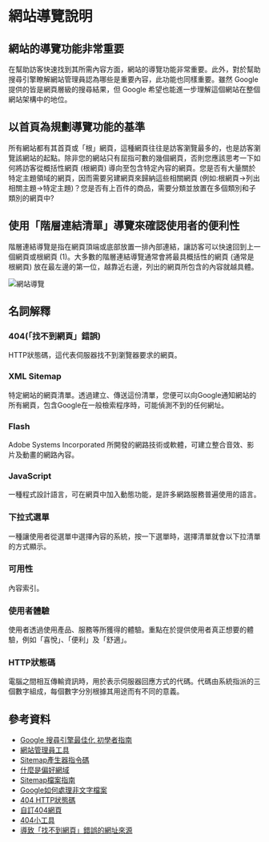 # 網站導覽說明

## 網站的導覽功能非常重要

在幫助訪客快速找到其所需內容方面，網站的導覽功能非常重要。此外，對於幫助搜尋引擎瞭解網站管理員認為哪些是重要內容，此功能也同樣重要。雖然 Google 提供的皆是網頁層級的搜尋結果，但 Google 希望也能進一步理解這個網站在整個網站架構中的地位。

## 以首頁為規劃導覽功能的基準

所有網站都有其首頁或「根」網頁，這種網頁往往是訪客瀏覽最多的，也是訪客瀏覽該網站的起點。除非您的網站只有屈指可數的幾個網頁，否則您應該思考一下如何將訪客從概括性網頁 (根網頁) 導向至包含特定內容的網頁。您是否有大量關於特定主題領域的網頁，因而需要另建網頁來歸納這些相關網頁 (例如:根網頁->列出相關主題->特定主題)？您是否有上百件的商品，需要分類並放置在多個類別和子類別的網頁中?

## 使用「階層連結清單」導覽來確認使用者的便利性

階層連結導覽是指在網頁頂端或底部放置一排內部連結，讓訪客可以快速回到上一個網頁或根網頁 (1)。大多數的階層連結導覽通常會將最具概括性的網頁 (通常是根網頁) 放在最左邊的第一位，越靠近右邊，列出的網頁所包含的內容就越具體。

![網站導覽](http://i.imgur.com/tFesuMU.png)

## 名詞解釋

### 404(「找不到網頁」錯誤)

HTTP狀態碼，這代表伺服器找不到瀏覽器要求的網頁。

### XML Sitemap

特定網站的網頁清單。透過建立、傳送這份清單，您便可以向Google通知網站的 所有網頁，包含Google在一般檢索程序時，可能偵測不到的任何網址。

### Flash

Adobe Systems Incorporated 所開發的網路技術或軟體，可建立整合音效、影片及動畫的網路內容。

### JavaScript

一種程式設計語言，可在網頁中加入動態功能，是許多網路服務普遍使用的語言。

### 下拉式選單

一種讓使用者從選單中選擇內容的系統，按一下選單時，選擇清單就會以下拉清單的方式顯示。

### 可用性

內容索引。

### 使用者體驗

使用者透過使用產品、服務等所獲得的體驗。重點在於提供使用者真正想要的體驗，例如「喜悅」、「便利」及「舒適」。

### HTTP狀態碼

電腦之間相互傳輸資訊時，用於表示伺服器回應方式的代碼。代碼由系統指派的三個數字組成，每個數字分別根據其用途而有不同的意義。

## 參考資料

* [Google 搜尋引擎最佳化 初學者指南](http://static.googleusercontent.com/external_content/untrusted_dlcp/www.google.com.hk/zh-TW/hk/intl/zh-TW/webmasters/docs/search-engine-optimization-starter-guide-zh-tw.pdf)
* [網站管理員工具](https://www.google.com/webmasters/tools/home?hl=zh-TW)
* [Sitemap產生器指令碼](http://code.google.com/p/googlesitemapgenerator/)
* [什麼是偏好網域](https://support.google.com/webmasters/answer/44231?hl=zh-Hant)
* [Sitemap檔案指南](https://support.google.com/webmasters/answer/156184)
* [Google如何處理非文字檔案](https://support.google.com/webmasters/answer/72746)
* [404 HTTP狀態碼](http://www.w3.org/Protocols/rfc2616/rfc2616-sec10.html)
* [自訂404網頁](https://support.google.com/webmasters/answer/93641)
* [404小工具](http://googlewebmastercentral.blogspot.tw/2008/08/make-your-404-pages-more-useful.html)
* [導致「找不到網頁」錯誤的網址來源](http://googlewebmastercentral.blogspot.tw/2008/10/webmaster-tools-shows-crawl-error.html)
